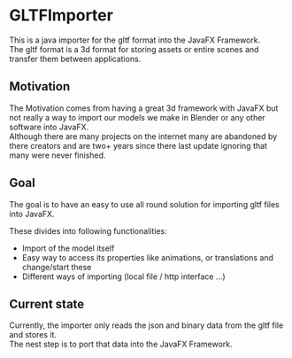 # GLTFImporter
This is a java importer for the gltf format into the JavaFX Framework.  
The gltf format is a 3d format for storing assets or entire scenes
and transfer them between applications.

## Motivation
The Motivation comes from having a great 3d framework with JavaFX but
not really a way to import our models we make in Blender or any other 
software into JavaFX.  
Although there are many projects on the internet many are abandoned 
by there creators and are two+ years since there last update ignoring
that many were never finished.

## Goal
The goal is to have an easy to use all round solution for importing
gltf files into JavaFX.  
  
These divides into following functionalities:
- Import of the model itself
- Easy way to access its properties like animations, or 
  translations and change/start these
- Different ways of importing (local file / http interface ...)

## Current state
Currently, the importer only reads the json and binary data from 
the gltf file and stores it.  
The nest step is to port that data into the JavaFX Framework.
